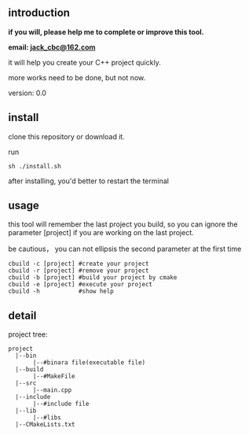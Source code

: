 ## introduction
**if you will, please help me to complete or improve this tool.**

**email: jack_cbc@162.com**

it will help you create your C++ project quickly.

more works need to be done, but not now.

version: 0.0

## install
clone this repository or download it.

run 
```shell
sh ./install.sh
```
after installing, you'd better to restart the terminal

## usage
this tool will remember the last project you build, so you can ignore the parameter [project] if you are working on the last project.

be cautious， you can not ellipsis the second parameter at the first time

```shell
cbuild -c [project] #create your project
cbuild -r [project] #remove your project
cbuild -b [project] #build your project by cmake
cbuild -e [project] #execute your project
cbuild -h           #show help
```

## detail
project tree:

```
project
  |--bin
       |--#binara file(executable file)
  |--build
       |--#MakeFile
  |--src
       |--main.cpp    
  |--include
       |--#include file
  |--lib
       |--#libs
  |--CMakeLists.txt
```